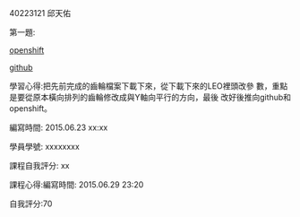 40223121 邱天佑 

第一題:

[openshift](http://w17-40223121.rhcloud.com/mygeartest2)

[github](https://github.com/40223121/w17)

學習心得:把先前完成的齒輪檔案下載下來，從下載下來的LEO裡頭改參
數，重點是要從原本橫向排列的齒輪修改成與Y軸向平行的方向，最後
改好後推向github和openshift。

編寫時間: 2015.06.23 xx:xx

學員學號: xxxxxxxx

課程自我評分: xx

課程心得:編寫時間: 2015.06.29 23:20

自我評分:70